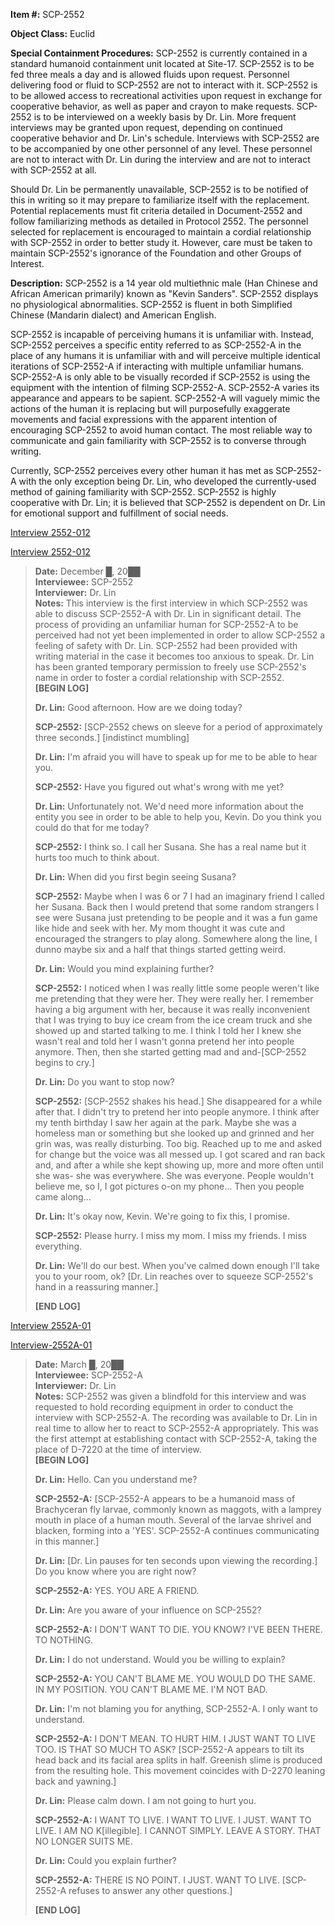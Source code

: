 **Item #:** SCP-2552

**Object Class:** Euclid

**Special Containment Procedures:** SCP-2552 is currently contained in a standard humanoid containment unit located at Site-17. SCP-2552 is to be fed three meals a day and is allowed fluids upon request. Personnel delivering food or fluid to SCP-2552 are not to interact with it. SCP-2552 is to be allowed access to recreational activities upon request in exchange for cooperative behavior, as well as paper and crayon to make requests. SCP-2552 is to be interviewed on a weekly basis by Dr. Lin. More frequent interviews may be granted upon request, depending on continued cooperative behavior and Dr. Lin's schedule. Interviews with SCP-2552 are to be accompanied by one other personnel of any level. These personnel are not to interact with Dr. Lin during the interview and are not to interact with SCP-2552 at all.

Should Dr. Lin be permanently unavailable, SCP-2552 is to be notified of this in writing so it may prepare to familiarize itself with the replacement. Potential replacements must fit criteria detailed in Document-2552 and follow familiarizing methods as detailed in Protocol 2552. The personnel selected for replacement is encouraged to maintain a cordial relationship with SCP-2552 in order to better study it. However, care must be taken to maintain SCP-2552's ignorance of the Foundation and other Groups of Interest.

**Description:** SCP-2552 is a 14 year old multiethnic male (Han Chinese and African American primarily) known as "Kevin Sanders". SCP-2552 displays no physiological abnormalities. SCP-2552 is fluent in both Simplified Chinese (Mandarin dialect) and American English.

SCP-2552 is incapable of perceiving humans it is unfamiliar with. Instead, SCP-2552 perceives a specific entity referred to as SCP-2552-A in the place of any humans it is unfamiliar with and will perceive multiple identical iterations of SCP-2552-A if interacting with multiple unfamiliar humans. SCP-2552-A is only able to be visually recorded if SCP-2552 is using the equipment with the intention of filming SCP-2552-A. SCP-2552-A varies its appearance and appears to be sapient. SCP-2552-A will vaguely mimic the actions of the human it is replacing but will purposefully exaggerate movements and facial expressions with the apparent intention of encouraging SCP-2552 to avoid human contact. The most reliable way to communicate and gain familiarity with SCP-2552 is to converse through writing.

Currently, SCP-2552 perceives every other human it has met as SCP-2552-A with the only exception being Dr. Lin, who developed the currently-used method of gaining familiarity with SCP-2552. SCP-2552 is highly cooperative with Dr. Lin; it is believed that SCP-2552 is dependent on Dr. Lin for emotional support and fulfillment of social needs.

[Interview 2552-012](javascript:;)

[Interview 2552-012](javascript:;)

> **Date:** December █, 20██  
> **Interviewee:** SCP-2552  
> **Interviewer:** Dr. Lin  
> **Notes:** This interview is the first interview in which SCP-2552 was able to discuss SCP-2552-A with Dr. Lin in significant detail. The process of providing an unfamiliar human for SCP-2552-A to be perceived had not yet been implemented in order to allow SCP-2552 a feeling of safety with Dr. Lin. SCP-2552 had been provided with writing material in the case it becomes too anxious to speak. Dr. Lin has been granted temporary permission to freely use SCP-2552's name in order to foster a cordial relationship with SCP-2552.  
> **\[BEGIN LOG\]**
> 
> **Dr. Lin:** Good afternoon. How are we doing today?
> 
> **SCP-2552:** \[SCP-2552 chews on sleeve for a period of approximately three seconds.\] \[indistinct mumbling\]
> 
> **Dr. Lin:** I'm afraid you will have to speak up for me to be able to hear you.
> 
> **SCP-2552:** Have you figured out what's wrong with me yet?
> 
> **Dr. Lin:** Unfortunately not. We'd need more information about the entity you see in order to be able to help you, Kevin. Do you think you could do that for me today?
> 
> **SCP-2552:** I think so. I call her Susana. She has a real name but it hurts too much to think about.
> 
> **Dr. Lin:** When did you first begin seeing Susana?
> 
> **SCP-2552:** Maybe when I was 6 or 7 I had an imaginary friend I called her Susana. Back then I would pretend that some random strangers I see were Susana just pretending to be people and it was a fun game like hide and seek with her. My mom thought it was cute and encouraged the strangers to play along. Somewhere along the line, I dunno maybe six and a half that things started getting weird.
> 
> **Dr. Lin:** Would you mind explaining further?
> 
> **SCP-2552:** I noticed when I was really little some people weren't like me pretending that they were her. They were really her. I remember having a big argument with her, because it was really inconvenient that I was trying to buy ice cream from the ice cream truck and she showed up and started talking to me. I think I told her I knew she wasn't real and told her I wasn't gonna pretend her into people anymore. Then, then she started getting mad and and-\[SCP-2552 begins to cry.\]
> 
> **Dr. Lin:** Do you want to stop now?
> 
> **SCP-2552:** \[SCP-2552 shakes his head.\] She disappeared for a while after that. I didn't try to pretend her into people anymore. I think after my tenth birthday I saw her again at the park. Maybe she was a homeless man or something but she looked up and grinned and her grin was, was really disturbing. Too big. Reached up to me and asked for change but the voice was all messed up. I got scared and ran back and, and after a while she kept showing up, more and more often until she was- she was everywhere. She was everyone. People wouldn't believe me, so I, I got pictures o-on my phone… Then you people came along…
> 
> **Dr. Lin:** It's okay now, Kevin. We're going to fix this, I promise.
> 
> **SCP-2552:** Please hurry. I miss my mom. I miss my friends. I miss everything.
> 
> **Dr. Lin:** We'll do our best. When you've calmed down enough I'll take you to your room, ok? \[Dr. Lin reaches over to squeeze SCP-2552's hand in a reassuring manner.\]
> 
> **\[END LOG\]**

[Interview 2552A-01](javascript:;)

[Interview-2552A-01](javascript:;)

> **Date:** March █, 20██  
> **Interviewee:** SCP-2552-A  
> **Interviewer:** Dr. Lin  
> **Notes:** SCP-2552 was given a blindfold for this interview and was requested to hold recording equipment in order to conduct the interview with SCP-2552-A. The recording was available to Dr. Lin in real time to allow her to react to SCP-2552-A appropriately. This was the first attempt at establishing contact with SCP-2552-A, taking the place of D-7220 at the time of interview.  
> **\[BEGIN LOG\]**
> 
> **Dr. Lin:** Hello. Can you understand me?
> 
> **SCP-2552-A:** \[SCP-2552-A appears to be a humanoid mass of Brachyceran fly larvae, commonly known as maggots, with a lamprey mouth in place of a human mouth. Several of the larvae shrivel and blacken, forming into a 'YES'. SCP-2552-A continues communicating in this manner.\]
> 
> **Dr. Lin:** \[Dr. Lin pauses for ten seconds upon viewing the recording.\] Do you know where you are right now?
> 
> **SCP-2552-A:** YES. YOU ARE A FRIEND.
> 
> **Dr. Lin:** Are you aware of your influence on SCP-2552?
> 
> **SCP-2552-A:** I DON'T WANT TO DIE. YOU KNOW? I'VE BEEN THERE. TO NOTHING.
> 
> **Dr. Lin:** I do not understand. Would you be willing to explain?
> 
> **SCP-2552-A:** YOU CAN'T BLAME ME. YOU WOULD DO THE SAME. IN MY POSITION. YOU CAN'T BLAME ME. I'M NOT BAD.
> 
> **Dr. Lin:** I'm not blaming you for anything, SCP-2552-A. I only want to understand.
> 
> **SCP-2552-A:** I DON'T MEAN. TO HURT HIM. I JUST WANT TO LIVE TOO. IS THAT SO MUCH TO ASK? \[SCP-2552-A appears to tilt its head back and its facial area splits in half. Greenish slime is produced from the resulting hole. This movement coincides with D-2270 leaning back and yawning.\]
> 
> **Dr. Lin:** Please calm down. I am not going to hurt you.
> 
> **SCP-2552-A:** I WANT TO LIVE. I WANT TO LIVE. I JUST. WANT TO LIVE. I AM NO K\[illegible\]. I CANNOT SIMPLY. LEAVE A STORY. THAT NO LONGER SUITS ME.
> 
> **Dr. Lin:** Could you explain further?
> 
> **SCP-2552-A:** THERE IS NO POINT. I JUST. WANT TO LIVE. \[SCP-2552-A refuses to answer any other questions.\]
> 
> **\[END LOG\]**